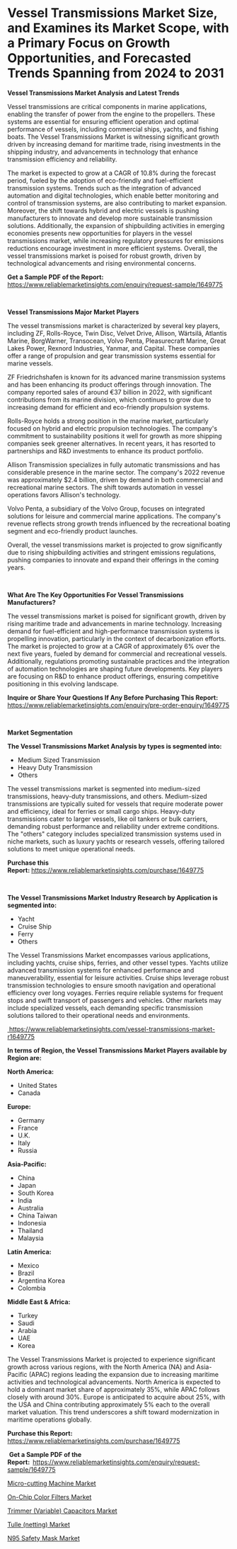 <p><h1>Vessel Transmissions Market Size, and Examines its Market Scope, with a Primary Focus on Growth Opportunities, and Forecasted Trends Spanning from 2024 to 2031</h1></p><p><strong>Vessel Transmissions Market Analysis and Latest Trends</strong></p>
<p><p>Vessel transmissions are critical components in marine applications, enabling the transfer of power from the engine to the propellers. These systems are essential for ensuring efficient operation and optimal performance of vessels, including commercial ships, yachts, and fishing boats. The Vessel Transmissions Market is witnessing significant growth driven by increasing demand for maritime trade, rising investments in the shipping industry, and advancements in technology that enhance transmission efficiency and reliability.</p><p>The market is expected to grow at a CAGR of 10.8% during the forecast period, fueled by the adoption of eco-friendly and fuel-efficient transmission systems. Trends such as the integration of advanced automation and digital technologies, which enable better monitoring and control of transmission systems, are also contributing to market expansion. Moreover, the shift towards hybrid and electric vessels is pushing manufacturers to innovate and develop more sustainable transmission solutions. Additionally, the expansion of shipbuilding activities in emerging economies presents new opportunities for players in the vessel transmissions market, while increasing regulatory pressures for emissions reductions encourage investment in more efficient systems. Overall, the vessel transmissions market is poised for robust growth, driven by technological advancements and rising environmental concerns.</p></p>
<p><strong>Get a Sample PDF of the Report:&nbsp;</strong> <a href="https://www.reliablemarketinsights.com/enquiry/request-sample/1649775?utm_campaign=1684&utm_medium=2&utm_source=Github&utm_content=ia&utm_term=15102024&utm_id=vessel-transmissions">https://www.reliablemarketinsights.com/enquiry/request-sample/1649775</a></p>
<p>&nbsp;</p>
<p><strong>Vessel Transmissions Major Market Players</strong></p>
<p><p>The vessel transmissions market is characterized by several key players, including ZF, Rolls-Royce, Twin Disc, Velvet Drive, Allison, Wärtsilä, Atlantis Marine, BorgWarner, Transocean, Volvo Penta, Pleasurecraft Marine, Great Lakes Power, Rexnord Industries, Yanmar, and Capital. These companies offer a range of propulsion and gear transmission systems essential for marine vessels.</p><p>ZF Friedrichshafen is known for its advanced marine transmission systems and has been enhancing its product offerings through innovation. The company reported sales of around €37 billion in 2022, with significant contributions from its marine division, which continues to grow due to increasing demand for efficient and eco-friendly propulsion systems.</p><p>Rolls-Royce holds a strong position in the marine market, particularly focused on hybrid and electric propulsion technologies. The company's commitment to sustainability positions it well for growth as more shipping companies seek greener alternatives. In recent years, it has resorted to partnerships and R&D investments to enhance its product portfolio.</p><p>Allison Transmission specializes in fully automatic transmissions and has considerable presence in the marine sector. The company's 2022 revenue was approximately $2.4 billion, driven by demand in both commercial and recreational marine sectors. The shift towards automation in vessel operations favors Allison's technology.</p><p>Volvo Penta, a subsidiary of the Volvo Group, focuses on integrated solutions for leisure and commercial marine applications. The company's revenue reflects strong growth trends influenced by the recreational boating segment and eco-friendly product launches.</p><p>Overall, the vessel transmissions market is projected to grow significantly due to rising shipbuilding activities and stringent emissions regulations, pushing companies to innovate and expand their offerings in the coming years.</p></p>
<p>&nbsp;</p>
<p><strong>What Are The Key Opportunities For Vessel Transmissions Manufacturers?</strong></p>
<p><p>The vessel transmissions market is poised for significant growth, driven by rising maritime trade and advancements in marine technology. Increasing demand for fuel-efficient and high-performance transmission systems is propelling innovation, particularly in the context of decarbonization efforts. The market is projected to grow at a CAGR of approximately 6% over the next five years, fueled by demand for commercial and recreational vessels. Additionally, regulations promoting sustainable practices and the integration of automation technologies are shaping future developments. Key players are focusing on R&D to enhance product offerings, ensuring competitive positioning in this evolving landscape.</p></p>
<p><strong>Inquire or Share Your Questions If Any Before Purchasing This Report:</strong> <a href="https://www.reliablemarketinsights.com/enquiry/pre-order-enquiry/1649775?utm_campaign=1684&utm_medium=2&utm_source=Github&utm_content=ia&utm_term=15102024&utm_id=vessel-transmissions">https://www.reliablemarketinsights.com/enquiry/pre-order-enquiry/1649775</a></p>
<p>&nbsp;</p>
<p><strong>Market Segmentation</strong></p>
<p><strong>The Vessel Transmissions Market Analysis by types is segmented into:</strong></p>
<p><ul><li>Medium Sized Transmission</li><li>Heavy Duty Transmission</li><li>Others</li></ul></p>
<p><p>The vessel transmissions market is segmented into medium-sized transmissions, heavy-duty transmissions, and others. Medium-sized transmissions are typically suited for vessels that require moderate power and efficiency, ideal for ferries or small cargo ships. Heavy-duty transmissions cater to larger vessels, like oil tankers or bulk carriers, demanding robust performance and reliability under extreme conditions. The "others" category includes specialized transmission systems used in niche markets, such as luxury yachts or research vessels, offering tailored solutions to meet unique operational needs.</p></p>
<p><strong>Purchase this Report:&nbsp;</strong><a href="https://www.reliablemarketinsights.com/purchase/1649775?utm_campaign=1684&utm_medium=2&utm_source=Github&utm_content=ia&utm_term=15102024&utm_id=vessel-transmissions">https://www.reliablemarketinsights.com/purchase/1649775</a></p>
<p>&nbsp;</p>
<p><strong>The Vessel Transmissions Market Industry Research by Application is segmented into:</strong></p>
<p><ul><li>Yacht</li><li>Cruise Ship</li><li>Ferry</li><li>Others</li></ul></p>
<p><p>The Vessel Transmissions Market encompasses various applications, including yachts, cruise ships, ferries, and other vessel types. Yachts utilize advanced transmission systems for enhanced performance and maneuverability, essential for leisure activities. Cruise ships leverage robust transmission technologies to ensure smooth navigation and operational efficiency over long voyages. Ferries require reliable systems for frequent stops and swift transport of passengers and vehicles. Other markets may include specialized vessels, each demanding specific transmission solutions tailored to their operational needs and environments.</p></p>
<p><a href="https://www.reliablemarketinsights.com/vessel-transmissions-market-r1649775?utm_campaign=1684&utm_medium=2&utm_source=Github&utm_content=ia&utm_term=15102024&utm_id=vessel-transmissions">&nbsp;https://www.reliablemarketinsights.com/vessel-transmissions-market-r1649775</a></p>
<p><strong>In terms of Region, the Vessel Transmissions Market Players available by Region are:</strong></p>
<p>
    <p> <strong> North America: </strong>
        <ul>
            <li>United States</li>
            <li>Canada</li>
        </ul>
        </p> 
    <p> <strong> Europe: </strong>
        <ul>
            <li>Germany</li>
            <li>France</li>
            <li>U.K.</li>
            <li>Italy</li>
            <li>Russia</li>
        </ul>
        </p> 
    <p> <strong> Asia-Pacific: </strong>
        <ul>
            <li>China</li>
            <li>Japan</li>
            <li>South Korea</li>
            <li>India</li>
            <li>Australia</li>
            <li>China Taiwan</li>
            <li>Indonesia</li>
            <li>Thailand</li>
            <li>Malaysia</li>
        </ul>
        </p> 
    <p> <strong> Latin America: </strong>
        <ul>
            <li>Mexico</li>
            <li>Brazil</li>
            <li>Argentina Korea</li>
            <li>Colombia</li>
        </ul>
        </p> 
    <p> <strong> Middle East & Africa: </strong>
        <ul>
            <li>Turkey</li>
            <li>Saudi</li>
            <li>Arabia</li>
            <li>UAE</li>
            <li>Korea</li>
        </ul>
    </p>
    </p>
<p><p>The Vessel Transmissions Market is projected to experience significant growth across various regions, with the North America (NA) and Asia-Pacific (APAC) regions leading the expansion due to increasing maritime activities and technological advancements. North America is expected to hold a dominant market share of approximately 35%, while APAC follows closely with around 30%. Europe is anticipated to acquire about 25%, with the USA and China contributing approximately 5% each to the overall market valuation. This trend underscores a shift toward modernization in maritime operations globally.</p></p>
<p><strong>Purchase this Report: </strong><a href="https://www.reliablemarketinsights.com/purchase/1649775?utm_campaign=1684&utm_medium=2&utm_source=Github&utm_content=ia&utm_term=15102024&utm_id=vessel-transmissions">https://www.reliablemarketinsights.com/purchase/1649775</a></p>
<p>&nbsp;<strong>Get a Sample PDF of the Report:&nbsp;&nbsp;</strong><a href="https://www.reliablemarketinsights.com/enquiry/request-sample/1649775?utm_campaign=1684&utm_medium=2&utm_source=Github&utm_content=ia&utm_term=15102024&utm_id=vessel-transmissions">https://www.reliablemarketinsights.com/enquiry/request-sample/1649775</a></p>
<p><strong></strong></p>
<p><p><a href="https://www.linkedin.com/pulse/analyzing-global-micro-cutting-machine-market-growth-prospects-jbtxc?trk=public_post_embed_feed-article-content&utm_campaign=1684&utm_medium=2&utm_source=Github&utm_content=ia&utm_term=15102024&utm_id=vessel-transmissions">Micro-cutting Machine Market</a></p><p><a href="https://www.linkedin.com/pulse/on-chip-color-filters-market-trends-detailed-study-its-segmentation-wvrvc?trk=public_post_embed_feed-article-content&utm_campaign=1684&utm_medium=2&utm_source=Github&utm_content=ia&utm_term=15102024&utm_id=vessel-transmissions">On-Chip Color Filters Market</a></p><p><a href="https://www.linkedin.com/pulse/disruption-innovation-trimmer-variable-capacitors-industry-di73c?trk=public_post_embed_feed-article-content&utm_campaign=1684&utm_medium=2&utm_source=Github&utm_content=ia&utm_term=15102024&utm_id=vessel-transmissions">Trimmer (Variable) Capacitors Market</a></p><p><a href="https://www.linkedin.com/pulse/tulle-netting-market-global-regional-analysis-2024-2031-camprobe-8q0nf?trk=public_post_embed_feed-article-content&utm_campaign=1684&utm_medium=2&utm_source=Github&utm_content=ia&utm_term=15102024&utm_id=vessel-transmissions">Tulle (netting) Market</a></p><p><a href="https://www.linkedin.com/pulse/n95-safety-mask-market-global-regional-analysis-2024-2031-euulc?trk=public_post_embed_feed-article-content&utm_campaign=1684&utm_medium=2&utm_source=Github&utm_content=ia&utm_term=15102024&utm_id=vessel-transmissions">N95 Safety Mask Market</a></p></p>